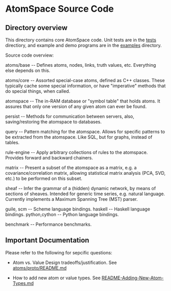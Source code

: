 
AtomSpace Source Code
=====================


Directory overview
------------------
This directory contains core AtomSpace code.  Unit tests are in the
[tests](../tests) directiory, and example and demo programs are in the
[examples](../examples) directory.

Source code overview:

atoms/base      -- Defines atoms, nodes, links, truth values, etc.
                   Everything else depends on this.

atoms/core      -- Assorted special-case atoms, defined as C++ classes.
                   These typically cache some special information,
                   or have "imperative" methods that do special things,
                   when called.

atomspace       -- The in-RAM database or "symbol table" that holds
                   atoms. It assures that only one version of any
                   given atom can ever be found.

persist         -- Methods for communication between servers, also,
                   saving/restoring the atomspace to databases.

query           -- Pattern matching for the atomspace. Allows for
                   specific patterns to be extracted from the atomspace.
                   Like SQL, but for graphs, instead of tables.

rule-engine     -- Apply arbitrary collections of rules to the atomspace.
                   Provides forward and backward chainers.

matrix          -- Present a subset of the atomspace as a matrix, e.g.
                   a covariance/correlation matrix, allowing statistical
                   matrix analysis (PCA, SVD, etc.) to be performed on
                   this subset.

sheaf           -- Infer the grammar of a (hidden) dynamic network, by
                   means of sections of sheaves. Intended for generic
                   time series, e.g. natural language.  Currently
                   implements a Maximum Spanning Tree (MST) parser.

guile, scm      -- Scheme language bindings.
haskell         -- Haskell language bindings.
python,cython   -- Python language bindings.

benchmark       -- Performance benchmarks.

Important Documentation
-----------------------
Please refer to the following for sepcific questions:

* Atom vs. Value Design tradeoffs/justification. See
 [atoms/proto/README.md](atoms/proto/README.md)

* How to add new atom or value types. See
 [README-Adding-New-Atom-Types.md](atoms/proto/README-Adding-New-Atom-Types.md)
